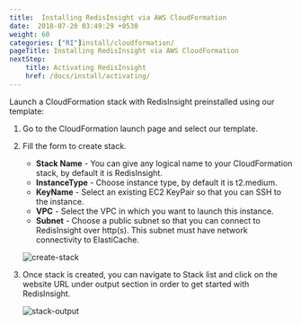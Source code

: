```yaml
---
title:  Installing RedisInsight via AWS CloudFormation
date:  2018-07-20 03:49:29 +0530
weight: 60
categories: ["RI"]install/cloudformation/
pageTitle: Installing RedisInsight via AWS CloudFormation
nextStep:
    title: Activating RedisInsight
    href: /docs/install/activating/
---
```

Launch a CloudFormation stack with RedisInsight preinstalled using our template:

1. Go to the CloudFormation launch page and select our template.

1. Fill the form to create stack.
    - **Stack Name** - You can give any logical name to your CloudFormation stack, by default it is RedisInsight.
    - **InstanceType** - Choose instance type, by default it is t2.medium.
    - **KeyName** - Select an existing EC2 KeyPair so that you can SSH to the instance.
    - **VPC** - Select the VPC in which  you want to launch this instance.
    - **Subnet** - Choose a public subnet so that you can connect to RedisInsight over http(s). This subnet must have network connectivity to ElastiCache.

    ![create-stack](/images/ri/create-stack.png)

1. Once stack is created, you can navigate to Stack list and click on the website URL
   under output section in order to get started with RedisInsight.

    ![stack-output](/images/ri/stack-output.png)
